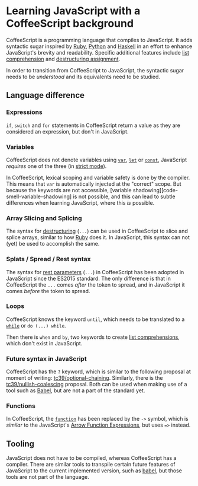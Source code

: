 # Learning JavaScript with a CoffeeScript background

CoffeeScript is a programming language that compiles to JavaScript. It adds syntactic sugar inspired by [Ruby][language-ruby], [Python][language-python] and [Haskell][language-haskell] in an effort to enhance JavaScript's brevity and readability. Specific additional features include [list comprehension][concept-list-comprehension] and [destructuring assignment][concept-destructuring-assignment].

In order to transition from CoffeeScript to JavaScript, the syntactic sugar needs to be _understood_ and its equivalents need to be studied.

## Language difference

### Expressions

`if`, `switch` and `for` statements in CoffeeScript return a value as they are considered an expression, but don't in JavaScript.

### Variables

CoffeeScript does not denote variables using [`var`][javascript-keyword-var], [`let`][javascript-keyword-let] or [`const`][javascript-keyword-const], JavaScript _requires_ one of the three (in [strict mode][javascript-concept-strict-mode]).

In CoffeeScript, lexical scoping and variable safety is done by the compiler. This means that `var` is automatically injected at the "correct" scope. But because the keywords are not accessible, [variable shadowing][code-smell-variable-shadowing] is not possible, and this can lead to subtle differences when learning JavaScript, where this _is_ possible.

### Array Slicing and Splicing

The syntax for [destructuring][concept-destructuring] (`...`) can be used in CoffeeScript to slice and splice arrays, similar to how [Ruby][language-ruby] does it. In JavaScript, this syntax can not (yet) be used to accomplish the same.

### Splats / Spread / Rest syntax

The syntax for [rest parameters][concept-rest-parameters] (`...`) in CoffeeScript has been adopted in JavaScript since the ES2015 standard. The only difference is that in CoffeeScript the `...` comes _after_ the token to spread, and in JavaScript it comes _before_ the token to spread.

### Loops

CoffeeScript knows the keyword `until`, which needs to be translated to a [`while`][javascript-keyword-while] or `do (...) while`.

Then there is `when` and `by`, two keywords to create [list comprehensions][concept-list-comprehension], which don't exist in JavaScript.

### Future syntax in JavaScript

CoffeeScript has the `?` keyword, which is similar to the following proposal at moment of writing: [tc39/optional-chaining][tc39-optional-chaining]. Similarly, there is the [tc39/nullish-coalescing][tc39-nullish-coalescing] proposal. Both can be used when making use of a tool such as [Babel][tool-babel], but are not a part of the standard yet.

### Functions

In CoffeeScript, the [`function`][javascript-keyword-function] has been replaced by the `->` symbol, which is _similar_ to the JavaScript's [Arrow Function Expressions][javascript-concept-arrow-function-expression], but uses `=>` instead.

## Tooling

JavaScript does not have to be compiled, whereas CoffeeScript has a compiler. There are similar tools to transpile certain future features of JavaScript to the current implemented version, such as [babel][tool-babel], but those tools are not part of the language.

<!-- external links -->

[tc39-nullish-coalescing]: https://github.com/tc39/proposal-nullish-coalescing
[tc39-optional-chaining]: https://github.com/tc39/proposal-optional-chaining

<!-- links to languages and concepts -->

[concept-destructuring]: ../../../reference/concepts/destructuring.md
[concept-destructuring-assignment]: ../../../reference/concepts/destructuring_assignment.md
[concept-list-comprehension]: ../../../reference/concepts/list_comprehension.md
[concept-rest-parameters]: ../../../reference/concepts/rest_parameters.md
[concept-variable-shadowing]: ../../../reference/concepts/variable_shadowing.md
[javascript-concept-arrow-function-expression]: ../../../languages/javascript/info/arrow_function_expression.md
[javascript-concept-strict-mode]: ../../../languages/javascript/info/strict_mode.md
[javascript-keyword-const]: ../keywords/const.md
[javascript-keyword-function]: ../keywords/function.md
[javascript-keyword-let]: ../keywords/let.md
[javascript-keyword-var]: ../keywords/var.md
[javascript-keyword-while]: ../keywords/while.md
[language-haskell]: ../../haskell/README.md
[language-python]: ../../python/README.md
[language-ruby]: ../../ruby/README.md
[tool-babel]: ../../../reference/tooling/babel.md
